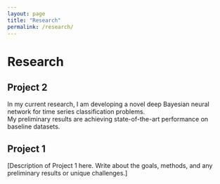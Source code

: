 ```yaml
---
layout: page
title: "Research"
permalink: /research/
---
```


# Research

## Project 2
In my current research, I am developing a novel deep Bayesian neural network for time series classification problems.  
My preliminary results are achieving state-of-the-art performance on baseline datasets.

## Project 1
[Description of Project 1 here. Write about the goals, methods, and any preliminary results or unique challenges.]


